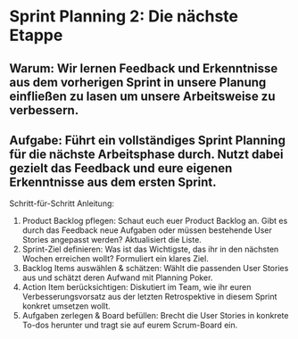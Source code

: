 # Sprint Planning 2: Die nächste Etappe

## Warum: Wir lernen Feedback und Erkenntnisse aus dem vorherigen Sprint in unsere Planung einfließen zu lasen um unsere Arbeitsweise zu verbessern.

## Aufgabe: Führt ein vollständiges Sprint Planning für die nächste Arbeitsphase durch. Nutzt dabei gezielt das Feedback und eure eigenen Erkenntnisse aus dem ersten Sprint.

Schritt-für-Schritt Anleitung:
1. Product Backlog pflegen: Schaut euch euer Product Backlog an. Gibt es durch das Feedback neue Aufgaben oder müssen bestehende User Stories angepasst werden? Aktualisiert die Liste.
2. Sprint-Ziel definieren: Was ist das Wichtigste, das ihr in den nächsten Wochen erreichen wollt? Formuliert ein klares Ziel.
3. Backlog Items auswählen & schätzen: Wählt die passenden User Stories aus und schätzt deren Aufwand mit Planning Poker.
4. Action Item berücksichtigen: Diskutiert im Team, wie ihr euren Verbesserungsvorsatz aus der letzten Retrospektive in diesem Sprint konkret umsetzen wollt.
5. Aufgaben zerlegen & Board befüllen: Brecht die User Stories in konkrete To-dos herunter und tragt sie auf eurem Scrum-Board ein.

